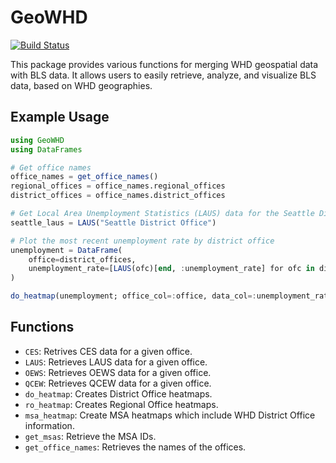 # GeoWHD

[![Build Status](https://github.com/mthelm85/GeoWHD.jl/actions/workflows/CI.yml/badge.svg?branch=master)](https://github.com/mthelm85/GeoWHD.jl/actions/workflows/CI.yml?query=branch%3Amaster)

This package provides various functions for merging WHD geospatial data with BLS data. It allows users to easily retrieve, analyze, and visualize
 BLS data, based on WHD geographies.

## Example Usage
```julia
using GeoWHD
using DataFrames

# Get office names
office_names = get_office_names()
regional_offices = office_names.regional_offices
district_offices = office_names.district_offices

# Get Local Area Unemployment Statistics (LAUS) data for the Seattle District Office
seattle_laus = LAUS("Seattle District Office")

# Plot the most recent unemployment rate by district office
unemployment = DataFrame(
    office=district_offices,
    unemployment_rate=[LAUS(ofc)[end, :unemployment_rate] for ofc in district_offices]
)

do_heatmap(unemployment; office_col=:office, data_col=:unemployment_rate, color_scheme=:reds)
```
## Functions
- `CES`: Retrives CES data for a given office.
- `LAUS`: Retrieves LAUS data for a given office.
- `OEWS`: Retrieves OEWS data for a given office.
- `QCEW`: Retrieves QCEW data for a given office.
- `do_heatmap`: Creates District Office heatmaps.
- `ro_heatmap`: Creates Regional Office heatmaps.
- `msa_heatmap`: Create MSA heatmaps which include WHD District Office information.
- `get_msas`: Retrieve the MSA IDs.
- `get_office_names`: Retrieves the names of the offices.